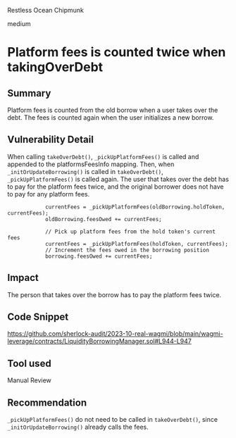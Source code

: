 Restless Ocean Chipmunk

medium

# Platform fees is counted twice when takingOverDebt
## Summary

Platform fees is counted from the old borrow when a user takes over the debt. The fees is counted again when the user initializes a new borrow.

## Vulnerability Detail

When calling `takeOverDebt()`, `_pickUpPlatformFees()` is called and appended to the platformsFeesInfo mapping. Then, when `_initOrUpdateBorrowing()` is called in `takeOverDebt()`, `_pickUpPlatformFees()` is called again. The user that takes over the debt has to pay for the platform fees twice, and the original borrower does not have to pay for any platform fees. 

```solidity
            currentFees = _pickUpPlatformFees(oldBorrowing.holdToken, currentFees);
            oldBorrowing.feesOwed += currentFees;
```

```solidity
            // Pick up platform fees from the hold token's current fees
            currentFees = _pickUpPlatformFees(holdToken, currentFees);
            // Increment the fees owed in the borrowing position
            borrowing.feesOwed += currentFees;
```

## Impact

The person that takes over the borrow has to pay the platform fees twice.

## Code Snippet

https://github.com/sherlock-audit/2023-10-real-wagmi/blob/main/wagmi-leverage/contracts/LiquidityBorrowingManager.sol#L944-L947

## Tool used

Manual Review

## Recommendation

`_pickUpPlatformFees()` do not need to be called in `takeOverDebt()`, since `_initOrUpdateBorrowing()` already calls the fees.